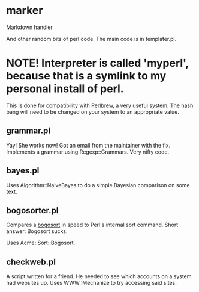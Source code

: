 marker
======

Markdown handler

And other random bits of perl code. The main code is in templater.pl.

# NOTE! Interpreter is called 'myperl', because that is a symlink to my personal install of perl.

This is done for compatibility with [Perlbrew](https://www.perlbrew.pl), a very useful system. The hash bang will need to be changed on your system to an appropriate value.


## grammar.pl

Yay! She works now! Got an email from the maintainer with the fix. Implements a grammar using Regexp::Grammars. Very nifty code.


## bayes.pl

Uses Algorithm::NaiveBayes to do a simple Bayesian comparison on some text.

## bogosorter.pl

Compares a [bogosort](http://catb.org/jargon/html/B/bogo-sort.html) in speed to Perl's internal sort command. Short answer: Bogosort sucks.

Uses Acme::Sort::Bogosort.

## checkweb.pl

A script written for a friend. He needed to see which accounts on a system had websites up. Uses WWW::Mechanize to try accessing said sites.